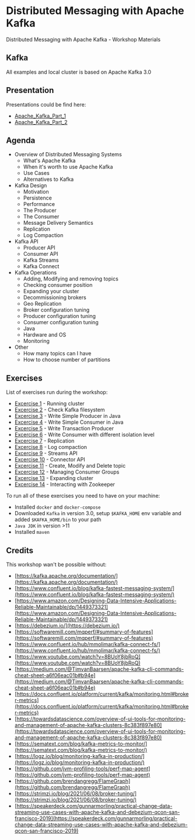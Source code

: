 # Distributed Messaging with Apache Kafka

Distributed Messaging with Apache Kafka - Workshop Materials

## Kafka

All examples and local cluster is based on Apache Kafka 3.0

## Presentation

Presentations could be find here:

* [Apache_Kafka_Part_1](slides/Apache_Kafka_Part_1.pptx)
* [Apache_Kafka_Part_2](slides/Apache_Kafka_Part_2.pptx)

## Agenda

* Overview of Distributed Messaging Systems
  * What's Apache Kafka
  * When it's worth to use Apache Kafka
  * Use Cases
  * Alternatives to Kafka
* Kafka Design
  * Motivation
  * Persistence
  * Performance
  * The Producer
  * The Consumer
  * Message Delivery Semantics
  * Replication
  * Log Compaction
* Kafka API
  * Producer API
  * Consumer API
  * Kafka Streams
  * Kafka Connect
* Kafka Operations
  * Adding, Modifying and removing topics
  * Checking consumer position
  * Expanding your cluster
  * Decommissioning brokers
  * Geo Replication
  * Broker configuration tuning
  * Producer configuration tuning
  * Consumer configuration tuning
  * Java
  * Hardware and OS
  * Monitoring
* Other
  * How many topics can I have
  * How to choose number of partitions

## Exercises

List of exercises run during the workshop:

* [Excercise 1](exercises/exercise_1) - Running cluster
* [Excercise 2](exercises/exercise_2) - Check Kafka filesystem
* [Excercise 3](exercises/exercise_3) - Write Simple Producer in Java
* [Excercise 4](exercises/exercise_4) - Write Simple Consumer in Java
* [Excercise 5](exercises/exercise_5) - Write Transaction Producer
* [Excercise 6](exercises/exercise_6) - Write Consumer with different isolation level
* [Excercise 7](exercises/exercise_7) - Replication
* [Excercise 8](exercises/exercise_8) - Log compaction
* [Excercise 9](exercises/exercise_9) - Streams API
* [Excercise 10](exercises/exercise_10) - Connector API
* [Excercise 11](exercises/exercise_11) - Create, Modify and Delete topic
* [Excercise 12](exercises/exercise_12) - Managing Consumer Groups
* [Excercise 13](exercises/exercise_13) - Expanding cluster
* [Excercise 14](exercises/exercise_14) - Interacting with Zookeeper

To run all of these exercises you need to have on your machine:

* Installed `docker` and `docker-compose`
* Downloaded `Kafka` in version 3.0, setup `$KAFKA_HOME` env variable and added `$KAFKA_HOME/bin` to your path
* `Java JDK` in version >11
* Installed `maven`

## Credits

This workshop wan't be possible without:

* [https://kafka.apache.org/documentation/](https://kafka.apache.org/documentation/)
* [https://www.confluent.io/blog/kafka-fastest-messaging-system/](https://www.confluent.io/blog/kafka-fastest-messaging-system/)
* [https://www.amazon.com/Designing-Data-Intensive-Applications-Reliable-Maintainable/dp/1449373321](https://www.amazon.com/Designing-Data-Intensive-Applications-Reliable-Maintainable/dp/1449373321)
* [https://debezium.io/](https://debezium.io/)
* [https://softwaremill.com/mqperf/#summary-of-features](https://softwaremill.com/mqperf/#summary-of-features)
* [https://www.confluent.io/hub/mmolimar/kafka-connect-fs/](https://www.confluent.io/hub/mmolimar/kafka-connect-fs/)
* [https://www.youtube.com/watch?v=8BUoY8jbRoQ](https://www.youtube.com/watch?v=8BUoY8jbRoQ)
* [https://medium.com/@TimvanBaarsen/apache-kafka-cli-commands-cheat-sheet-a6f06eac01b#b94e](https://medium.com/@TimvanBaarsen/apache-kafka-cli-commands-cheat-sheet-a6f06eac01b#b94e)
* [https://docs.confluent.io/platform/current/kafka/monitoring.html#broker-metrics](https://docs.confluent.io/platform/current/kafka/monitoring.html#broker-metrics)
* [https://towardsdatascience.com/overview-of-ui-tools-for-monitoring-and-management-of-apache-kafka-clusters-8c383f897e80](https://towardsdatascience.com/overview-of-ui-tools-for-monitoring-and-management-of-apache-kafka-clusters-8c383f897e80)
* [https://sematext.com/blog/kafka-metrics-to-monitor/](https://sematext.com/blog/kafka-metrics-to-monitor/)
* [https://logz.io/blog/monitoring-kafka-in-production/](https://logz.io/blog/monitoring-kafka-in-production/)
* [https://github.com/jvm-profiling-tools/perf-map-agent](https://github.com/jvm-profiling-tools/perf-map-agent)
* [https://github.com/brendangregg/FlameGraph](https://github.com/brendangregg/FlameGraph)
* [https://strimzi.io/blog/2021/06/08/broker-tuning/](https://strimzi.io/blog/2021/06/08/broker-tuning/)
* [https://speakerdeck.com/gunnarmorling/practical-change-data-streaming-use-cases-with-apache-kafka-and-debezium-qcon-san-francisco-2019](https://speakerdeck.com/gunnarmorling/practical-change-data-streaming-use-cases-with-apache-kafka-and-debezium-qcon-san-francisco-2019)
